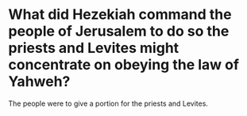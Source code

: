 # What did Hezekiah command the people of Jerusalem to do so the priests and Levites might concentrate on obeying the law of Yahweh?

The people were to give a portion for the priests and Levites.
